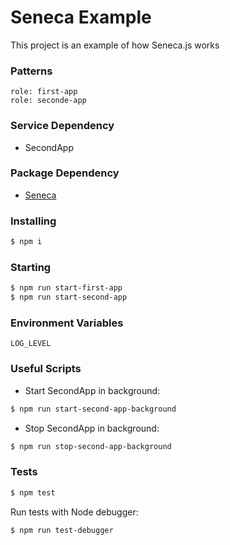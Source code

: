 # Seneca Example

This project is an example of how Seneca.js works

### Patterns

```
role: first-app
role: seconde-app
```

### Service Dependency

- SecondApp

### Package Dependency

- [Seneca](https://github.com/senecajs/seneca)

### Installing

```bash
$ npm i
```

### Starting

```bash
$ npm run start-first-app
$ npm run start-second-app
```

### Environment Variables

```
LOG_LEVEL
```

### Useful Scripts

- Start SecondApp in background:

```bash
$ npm run start-second-app-background
```

- Stop SecondApp in background:

```bash
$ npm run stop-second-app-background
```

### Tests

```bash
$ npm test
```

Run tests with Node debugger:

```bash
$ npm run test-debugger
```
